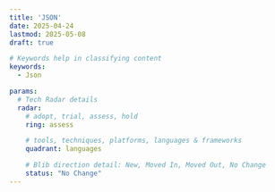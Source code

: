 ```yaml
---
title: 'JSON'
date: 2025-04-24
lastmod: 2025-05-08
draft: true

# Keywords help in classifying content
keywords:
  - Json

params:
  # Tech Radar details
  radar:
    # adopt, trial, assess, hold
    ring: assess

    # tools, techniques, platforms, languages & frameworks
    quadrant: languages

    # Blib direction detail: New, Moved In, Moved Out, No Change
    status: "No Change"
---
```


<!-- TODO: Add a Summary -->

<!--more-->

<!-- TODO: Add additional info -->
